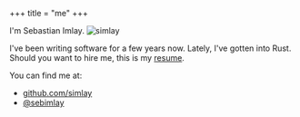 +++
title = "me"
+++

I'm Sebastian Imlay.
![simlay](../simlay.png)

I've been writing software for a few years now. Lately, I've gotten into Rust.
Should you want to hire me, this is my [resume](https://github.com/simlay/resume/releases/download/latest/cv.pdf).

You can find me at:
* [github.com/simlay](https://github.com/simlay)
* [@sebimlay](https://twitter.com/sebimlay)
